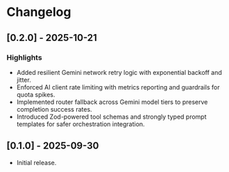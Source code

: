# Changelog

## [0.2.0] - 2025-10-21
### Highlights
- Added resilient Gemini network retry logic with exponential backoff and jitter.
- Enforced AI client rate limiting with metrics reporting and guardrails for quota spikes.
- Implemented router fallback across Gemini model tiers to preserve completion success rates.
- Introduced Zod-powered tool schemas and strongly typed prompt templates for safer orchestration integration.

## [0.1.0] - 2025-09-30
- Initial release.
